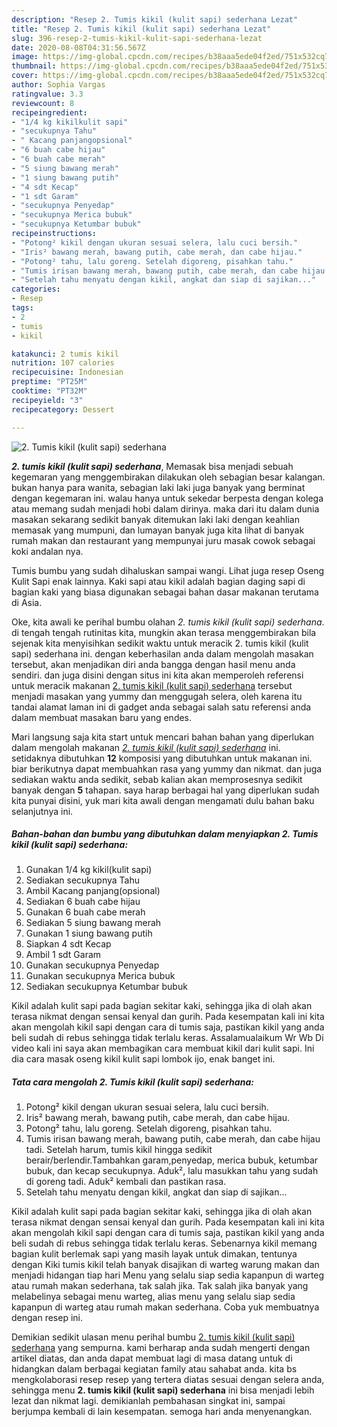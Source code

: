 ```yaml
---
description: "Resep 2. Tumis kikil (kulit sapi) sederhana Lezat"
title: "Resep 2. Tumis kikil (kulit sapi) sederhana Lezat"
slug: 396-resep-2-tumis-kikil-kulit-sapi-sederhana-lezat
date: 2020-08-08T04:31:56.567Z
image: https://img-global.cpcdn.com/recipes/b38aaa5ede04f2ed/751x532cq70/2-tumis-kikil-kulit-sapi-sederhana-foto-resep-utama.jpg
thumbnail: https://img-global.cpcdn.com/recipes/b38aaa5ede04f2ed/751x532cq70/2-tumis-kikil-kulit-sapi-sederhana-foto-resep-utama.jpg
cover: https://img-global.cpcdn.com/recipes/b38aaa5ede04f2ed/751x532cq70/2-tumis-kikil-kulit-sapi-sederhana-foto-resep-utama.jpg
author: Sophia Vargas
ratingvalue: 3.3
reviewcount: 8
recipeingredient:
- "1/4 kg kikilkulit sapi"
- "secukupnya Tahu"
- " Kacang panjangopsional"
- "6 buah cabe hijau"
- "6 buah cabe merah"
- "5 siung bawang merah"
- "1 siung bawang putih"
- "4 sdt Kecap"
- "1 sdt Garam"
- "secukupnya Penyedap"
- "secukupnya Merica bubuk"
- "secukupnya Ketumbar bubuk"
recipeinstructions:
- "Potong² kikil dengan ukuran sesuai selera, lalu cuci bersih."
- "Iris² bawang merah, bawang putih, cabe merah, dan cabe hijau."
- "Potong² tahu, lalu goreng. Setelah digoreng, pisahkan tahu."
- "Tumis irisan bawang merah, bawang putih, cabe merah, dan cabe hijau tadi. Setelah harum, tumis kikil hingga sedikit berair/berlendir.Tambahkan garam,penyedap, merica bubuk, ketumbar bubuk, dan kecap secukupnya. Aduk², lalu masukkan tahu yang sudah di goreng tadi. Aduk² kembali dan pastikan rasa."
- "Setelah tahu menyatu dengan kikil, angkat dan siap di sajikan..."
categories:
- Resep
tags:
- 2
- tumis
- kikil

katakunci: 2 tumis kikil 
nutrition: 107 calories
recipecuisine: Indonesian
preptime: "PT25M"
cooktime: "PT32M"
recipeyield: "3"
recipecategory: Dessert

---
```



![2. Tumis kikil (kulit sapi) sederhana](https://img-global.cpcdn.com/recipes/b38aaa5ede04f2ed/751x532cq70/2-tumis-kikil-kulit-sapi-sederhana-foto-resep-utama.jpg)

<b><i>2. tumis kikil (kulit sapi) sederhana</i></b>, Memasak bisa menjadi sebuah kegemaran yang menggembirakan dilakukan oleh sebagian besar kalangan. bukan hanya para wanita, sebagian laki laki juga banyak yang berminat dengan kegemaran ini. walau hanya untuk sekedar berpesta dengan kolega atau memang sudah menjadi hobi dalam dirinya. maka dari itu dalam dunia masakan sekarang sedikit banyak ditemukan laki laki dengan keahlian memasak yang mumpuni, dan lumayan banyak juga kita lihat di banyak rumah makan dan restaurant yang mempunyai juru masak cowok sebagai koki andalan nya.

Tumis bumbu yang sudah dihaluskan sampai wangi. Lihat juga resep Oseng Kulit Sapi enak lainnya. Kaki sapi atau kikil adalah bagian daging sapi di bagian kaki yang biasa digunakan sebagai bahan dasar makanan terutama di Asia.

Oke, kita awali ke perihal bumbu olahan <i>2. tumis kikil (kulit sapi) sederhana</i>. di tengah tengah rutinitas kita, mungkin akan terasa menggembirakan bila sejenak kita menyisihkan sedikit waktu untuk meracik 2. tumis kikil (kulit sapi) sederhana ini. dengan keberhasilan anda dalam mengolah masakan tersebut, akan menjadikan diri anda bangga dengan hasil menu anda sendiri. dan juga disini dengan situs ini kita akan memperoleh referensi untuk meracik makanan <u>2. tumis kikil (kulit sapi) sederhana</u> tersebut menjadi masakan yang yummy dan menggugah selera, oleh karena itu tandai alamat laman ini di gadget anda sebagai salah satu referensi anda dalam membuat masakan baru yang endes.


Mari langsung saja kita start untuk mencari bahan bahan yang diperlukan dalam mengolah makanan <u><i>2. tumis kikil (kulit sapi) sederhana</i></u> ini. setidaknya dibutuhkan <b>12</b> komposisi yang dibutuhkan untuk makanan ini. biar berikutnya dapat membuahkan rasa yang yummy dan nikmat. dan juga sediakan waktu anda sedikit, sebab kalian akan memprosesnya sedikit banyak dengan <b>5</b> tahapan. saya harap berbagai hal yang diperlukan sudah kita punyai disini, yuk mari kita awali dengan mengamati dulu bahan baku selanjutnya ini.

<!--inarticleads1-->

##### Bahan-bahan dan bumbu yang dibutuhkan dalam menyiapkan 2. Tumis kikil (kulit sapi) sederhana:

1. Gunakan 1/4 kg kikil(kulit sapi)
1. Sediakan secukupnya Tahu
1. Ambil  Kacang panjang(opsional)
1. Sediakan 6 buah cabe hijau
1. Gunakan 6 buah cabe merah
1. Sediakan 5 siung bawang merah
1. Gunakan 1 siung bawang putih
1. Siapkan 4 sdt Kecap
1. Ambil 1 sdt Garam
1. Gunakan secukupnya Penyedap
1. Gunakan secukupnya Merica bubuk
1. Sediakan secukupnya Ketumbar bubuk


Kikil adalah kulit sapi pada bagian sekitar kaki, sehingga jika di olah akan terasa nikmat dengan sensai kenyal dan gurih. Pada kesempatan kali ini kita akan mengolah kikil sapi dengan cara di tumis saja, pastikan kikil yang anda beli sudah di rebus sehingga tidak terlalu keras. Assalamualaikum Wr Wb Di video kali ini saya akan membagikan cara membuat kikil dari kulit sapi. Ini dia cara masak oseng kikil kulit sapi lombok ijo, enak banget ini. 

<!--inarticleads2-->

##### Tata cara mengolah 2. Tumis kikil (kulit sapi) sederhana:

1. Potong² kikil dengan ukuran sesuai selera, lalu cuci bersih.
1. Iris² bawang merah, bawang putih, cabe merah, dan cabe hijau.
1. Potong² tahu, lalu goreng. Setelah digoreng, pisahkan tahu.
1. Tumis irisan bawang merah, bawang putih, cabe merah, dan cabe hijau tadi. Setelah harum, tumis kikil hingga sedikit berair/berlendir.Tambahkan garam,penyedap, merica bubuk, ketumbar bubuk, dan kecap secukupnya. Aduk², lalu masukkan tahu yang sudah di goreng tadi. Aduk² kembali dan pastikan rasa.
1. Setelah tahu menyatu dengan kikil, angkat dan siap di sajikan...


Kikil adalah kulit sapi pada bagian sekitar kaki, sehingga jika di olah akan terasa nikmat dengan sensai kenyal dan gurih. Pada kesempatan kali ini kita akan mengolah kikil sapi dengan cara di tumis saja, pastikan kikil yang anda beli sudah di rebus sehingga tidak terlalu keras. Sebenarnya kikil memang bagian kulit berlemak sapi yang masih layak untuk dimakan, tentunya dengan Kiki tumis kikil telah banyak disajikan di warteg warung makan dan menjadi hidangan tiap hari Menu yang selalu siap sedia kapanpun di warteg atau rumah makan sederhana, tak salah jika. Tak salah jika banyak yang melabelinya sebagai menu warteg, alias menu yang selalu siap sedia kapanpun di warteg atau rumah makan sederhana. Coba yuk membuatnya dengan resep ini. 

Demikian sedikit ulasan menu perihal bumbu <u>2. tumis kikil (kulit sapi) sederhana</u> yang sempurna. kami berharap anda sudah mengerti dengan artikel diatas, dan anda dapat membuat lagi di masa datang untuk di hidangkan dalam berbagai kegiatan family atau sahabat anda. kita bs mengkolaborasi resep resep yang tertera diatas sesuai dengan selera anda, sehingga menu <b>2. tumis kikil (kulit sapi) sederhana</b> ini bisa menjadi lebih lezat dan nikmat lagi. demikianlah pembahasan singkat ini, sampai berjumpa kembali di lain kesempatan. semoga hari anda menyenangkan.
